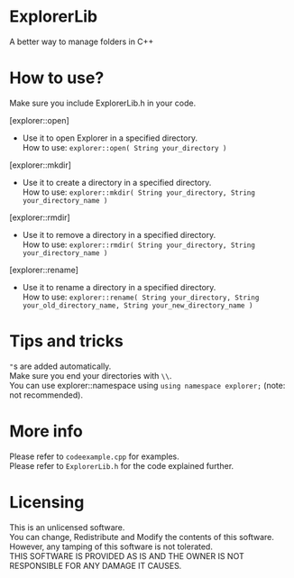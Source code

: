 # ExplorerLib
A better way to manage folders in C++  

# How to use?

Make sure you include ExplorerLib.h in your code.

[explorer::open]
* Use it to open Explorer in a specified directory.  
How to use: 
`explorer::open( String your_directory )`  

[explorer::mkdir]
* Use it to create a directory in a specified directory.  
How to use:
`explorer::mkdir( String your_directory, String your_directory_name )`

[explorer::rmdir]
* Use it to remove a directory in a specified directory.  
How to use:
`explorer::rmdir( String your_directory, String your_directory_name )`

[explorer::rename]
* Use it to rename a directory in a specified directory.  
How to use:
`explorer::rename( String your_directory, String your_old_directory_name, String your_new_directory_name )`

# Tips and tricks

`"`s are added automatically.  
Make sure you end your directories with `\\`.  
You can use explorer::namespace using `using namespace explorer;` (note: not recommended).  


# More info
Please refer to `codeexample.cpp` for examples.  
Please refer to `ExplorerLib.h` for the code explained further.  

# Licensing 

This is an unlicensed software.  
You can change, Redistribute and Modify the contents of this software. However, any tamping of this software is not tolerated.  
THIS SOFTWARE IS PROVIDED AS IS AND THE OWNER IS NOT RESPONSIBLE FOR ANY DAMAGE IT CAUSES.  
